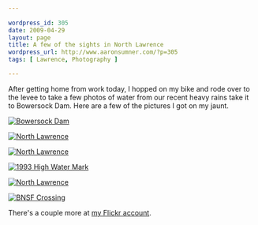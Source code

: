 ```yaml
---
 
wordpress_id: 305
date: 2009-04-29
layout: page
title: A few of the sights in North Lawrence
wordpress_url: http://www.aaronsumner.com/?p=305
tags: [ Lawrence, Photography ]

---
```


After getting home from work today, I hopped on my bike and rode over to
the levee to take a few photos of water from our recent heavy rains take
it to Bowersock Dam. Here are a few of the pictures I got on my jaunt.

[![Bowersock
Dam](http://farm4.static.flickr.com/3416/3487436322_9d527dbe14.jpg)](http://www.flickr.com/photos/rockchalk/3487436322/ "Bowersock Dam by ruralocity, on Flickr")

[![North
Lawrence](http://farm4.static.flickr.com/3394/3486621989_526bd12dc9.jpg)](http://www.flickr.com/photos/rockchalk/3486621989/ "North Lawrence by ruralocity, on Flickr")

[![North
Lawrence](http://farm4.static.flickr.com/3566/3486621105_09e843d8ce.jpg)](http://www.flickr.com/photos/rockchalk/3486621105/ "North Lawrence by ruralocity, on Flickr")

[![1993 High Water
Mark](http://farm4.static.flickr.com/3580/3486624467_6bb475ba85.jpg)](http://www.flickr.com/photos/rockchalk/3486624467/ "1993 High Water Mark by ruralocity, on Flickr")

[![North
Lawrence](http://farm4.static.flickr.com/3298/3487437734_392f7075b3.jpg)](http://www.flickr.com/photos/rockchalk/3487437734/ "North Lawrence by ruralocity, on Flickr")

[![BNSF
Crossing](http://farm4.static.flickr.com/3561/3487436722_eaedabfc08.jpg)](http://www.flickr.com/photos/rockchalk/3487436722/ "BNSF Crossing by ruralocity, on Flickr")

There's a couple more at [my Flickr
account](http://www.flickr.com/photos/rockchalk/sets/72157617490867368/).
